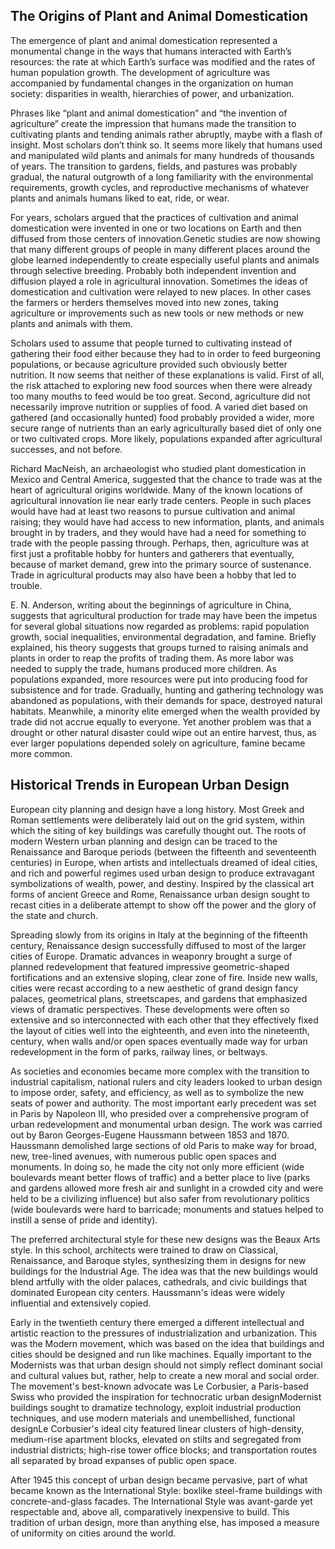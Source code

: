 ## The Origins of Plant and Animal Domestication

The emergence of plant and animal domestication represented a monumental change in the ways that humans interacted with Earth’s resources: the rate at which Earth’s surface was modified and the rates of human population growth. The development of agriculture was accompanied by fundamental changes in the organization on human society: disparities in wealth, hierarchies of power, and urbanization.

Phrases like “plant and animal domestication” and “the invention of agriculture” create the impression that humans made the transition to cultivating plants and tending animals rather abruptly, maybe with a flash of insight. Most scholars don’t think so. It seems more likely that humans used and manipulated wild plants and animals for many hundreds of thousands of years. The transition to gardens, fields, and pastures was probably gradual, the natural outgrowth of a long familiarity with the environmental requirements, growth cycles, and reproductive mechanisms of whatever plants and animals humans liked to eat, ride, or wear.

For years, scholars argued that the practices of cultivation and animal domestication were invented in one or two locations on Earth and then diffused from those centers of innovation.Genetic studies are now showing that many different groups of people in many different places around the globe learned independently to create especially useful plants and animals through selective breeding. Probably both independent invention and diffusion played a role in agricultural innovation. Sometimes the ideas of domestication and cultivation were relayed to new places. In other cases the farmers or herders themselves moved into new zones, taking agriculture or improvements such as new tools or new methods or new plants and animals with them.

Scholars used to assume that people turned to cultivating instead of gathering their food either because they had to in order to feed burgeoning populations, or because agriculture provided such obviously better nutrition. It now seems that neither of these explanations is valid. First of all, the risk attached to exploring new food sources when there were already too many mouths to feed would be too great. Second, agriculture did not necessarily improve nutrition or supplies of food. A varied diet based on gathered (and occasionally hunted) food probably provided a wider, more secure range of nutrients than an early agriculturally based diet of only one or two cultivated crops. More likely, populations expanded after agricultural successes, and not before.

Richard MacNeish, an archaeologist who studied plant domestication in Mexico and Central America, suggested that the chance to trade was at the heart of agricultural origins worldwide. Many of the known locations of agricultural innovation lie near early trade centers. People in such places would have had at least two reasons to pursue cultivation and animal raising; they would have had access to new information, plants, and animals brought in by traders, and they would have had a need for something to trade with the people passing through. Perhaps, then, agriculture was at first just a profitable hobby for hunters and gatherers that eventually, because of market demand, grew into the primary source of sustenance. Trade in agricultural products may also have been a hobby that led to trouble.

E. N. Anderson, writing about the beginnings of agriculture in China, suggests that agricultural production for trade may have been the impetus for several global situations now regarded as problems: rapid population growth, social inequalities, environmental degradation, and famine. Briefly explained, his theory suggests that groups turned to raising animals and plants in order to reap the profits of trading them. As more labor was needed to supply the trade, humans produced more children. As populations expanded, more resources were put into producing food for subsistence and for trade. Gradually, hunting and gathering technology was abandoned as populations, with their demands for space, destroyed natural habitats. Meanwhile, a minority elite emerged when the wealth provided by trade did not accrue equally to everyone. Yet another problem was that a drought or other natural disaster could wipe out an entire harvest, thus, as ever larger populations depended solely on agriculture, famine became more common.

## Historical Trends in European Urban Design

European city planning and design have a long history. Most Greek and Roman settlements were deliberately laid out on the grid system, within which the siting of key buildings was carefully thought out. The roots of modern Western urban planning and design can be traced to the Renaissance and Baroque periods (between the fifteenth and seventeenth centuries) in Europe, when artists and intellectuals dreamed of ideal cities, and rich and powerful regimes used urban design to produce extravagant symbolizations of wealth, power, and destiny. Inspired by the classical art forms of ancient Greece and Rome, Renaissance urban design sought to recast cities in a deliberate attempt to show off the power and the glory of the state and church.

Spreading slowly from its origins in Italy at the beginning of the fifteenth century, Renaissance design successfully diffused to most of the larger cities of Europe. Dramatic advances in weaponry brought a surge of planned redevelopment that featured impressive geometric-shaped fortifications and an extensive sloping, clear zone of fire. Inside new walls, cities were recast according to a new aesthetic of grand design fancy palaces, geometrical plans, streetscapes, and gardens that emphasized views of dramatic perspectives. These developments were often so extensive and so interconnected with each other that they effectively fixed the layout of cities well into the eighteenth, and even into the nineteenth, century, when walls and/or open spaces eventually made way for urban redevelopment in the form of parks, railway lines, or beltways.

As societies and economies became more complex with the transition to industrial capitalism, national rulers and city leaders looked to urban design to impose order, safety, and efficiency, as well as to symbolize the new seats of power and authority. The most important early precedent was set in Paris by Napoleon III, who presided over a comprehensive program of urban redevelopment and monumental urban design. The work was carried out by Baron Georges-Eugene Haussmann between 1853 and 1870. Haussmann demolished large sections of old Paris to make way for broad, new, tree-lined avenues, with numerous public open spaces and monuments. In doing so, he made the city not only more efficient (wide boulevards meant better flows of traffic) and a better place to live (parks and gardens allowed more fresh air and sunlight in a crowded city and were held to be a civilizing influence) but also safer from revolutionary politics (wide boulevards were hard to barricade; monuments and statues helped to instill a sense of pride and identity).

The preferred architectural style for these new designs was the Beaux Arts style. In this school, architects were trained to draw on Classical, Renaissance, and Baroque styles, synthesizing them in designs for new buildings for the Industrial Age. The idea was that the new buildings would blend artfully with the older palaces, cathedrals, and civic buildings that dominated European city centers. Haussmann's ideas were widely influential and extensively copied.

Early in the twentieth century there emerged a different intellectual and artistic reaction to the pressures of industrialization and urbanization. This was the Modern movement, which was based on the idea that buildings and cities should be designed and run like machines. Equally important to the Modernists was that urban design should not simply reflect dominant social and cultural values but, rather, help to create a new moral and social order. The movement's best-known advocate was Le Corbusier, a Paris-based Swiss who provided the inspiration for technocratic urban designModernist buildings sought to dramatize technology, exploit industrial production techniques, and use modern materials and unembellished, functional designLe Corbusier's ideal city featured linear clusters of high-density, medium-rise apartment blocks, elevated on stilts and segregated from industrial districts; high-rise tower office blocks; and transportation routes all separated by broad expanses of public open space.

After 1945 this concept of urban design became pervasive, part of what became known as the International Style: boxlike steel-frame buildings with concrete-and-glass facades. The International Style was avant-garde yet respectable and, above all, comparatively inexpensive to build. This tradition of urban design, more than anything else, has imposed a measure of uniformity on cities around the world.